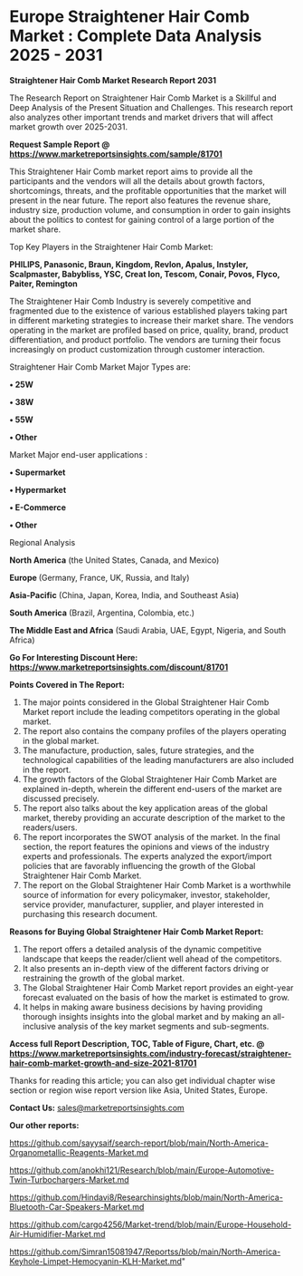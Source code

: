 # Europe Straightener Hair Comb Market : Complete Data Analysis 2025 - 2031

<strong>Straightener Hair Comb Market Research Report 2031</strong>

The Research Report on Straightener Hair Comb Market is a Skillful and Deep Analysis of the Present Situation and Challenges. This research report also analyzes other important trends and market drivers that will affect market growth over 2025-2031.

<strong>Request Sample Report @ <a href=https://www.marketreportsinsights.com/sample/81701>https://www.marketreportsinsights.com/sample/81701</a></strong>

This Straightener Hair Comb market report aims to provide all the participants and the vendors will all the details about growth factors, shortcomings, threats, and the profitable opportunities that the market will present in the near future. The report also features the revenue share, industry size, production volume, and consumption in order to gain insights about the politics to contest for gaining control of a large portion of the market share.

Top Key Players in the Straightener Hair Comb Market:

<strong>PHILIPS, Panasonic, Braun, Kingdom, Revlon, Apalus, Instyler, Scalpmaster, Babybliss, YSC, Creat Ion, Tescom, Conair, Povos, Flyco, Paiter, Remington</strong>

The Straightener Hair Comb Industry is severely competitive and fragmented due to the existence of various established players taking part in different marketing strategies to increase their market share. The vendors operating in the market are profiled based on price, quality, brand, product differentiation, and product portfolio. The vendors are turning their focus increasingly on product customization through customer interaction.

Straightener Hair Comb Market Major Types are:

<strong>• 25W

• 38W

• 55W

• Other</strong>

Market Major end-user applications :

<strong>• Supermarket

• Hypermarket

• E-Commerce

• Other</strong>

Regional Analysis

</u><strong><b>North America</b></strong> (the United States, Canada, and Mexico)

<strong><b>Europe </b></strong>(Germany, France, UK, Russia, and Italy)

<strong><b>Asia-Pacific</b></strong> (China, Japan, Korea, India, and Southeast Asia)

<strong><b>South America</b></strong> (Brazil, Argentina, Colombia, etc.)

<strong><b>The Middle East and Africa</b></strong> (Saudi Arabia, UAE, Egypt, Nigeria, and South Africa)

<strong>Go For Interesting Discount Here: <a href=https://www.marketreportsinsights.com/discount/81701>https://www.marketreportsinsights.com/discount/81701</a></strong>

<strong>Points Covered in The Report:</strong>
<ol>
  <li>The major points considered in the Global Straightener Hair Comb Market report include the leading competitors operating in the global market.</li>
  <li>The report also contains the company profiles of the players operating in the global market.</li>
  <li>The manufacture, production, sales, future strategies, and the technological capabilities of the leading manufacturers are also included in the report.</li>
  <li>The growth factors of the Global Straightener Hair Comb Market are explained in-depth, wherein the different end-users of the market are discussed precisely.</li>
  <li>The report also talks about the key application areas of the global market, thereby providing an accurate description of the market to the readers/users.</li>
  <li>The report incorporates the SWOT analysis of the market. In the final section, the report features the opinions and views of the industry experts and professionals. The experts analyzed the export/import policies that are favorably influencing the growth of the Global Straightener Hair Comb Market.</li>
  <li>The report on the Global Straightener Hair Comb Market is a worthwhile source of information for every policymaker, investor, stakeholder, service provider, manufacturer, supplier, and player interested in purchasing this research document.</li>
</ol>
<strong>Reasons for Buying Global Straightener Hair Comb Market Report:</strong>

<ol>
  <li>The report offers a detailed analysis of the dynamic competitive landscape that keeps the reader/client well ahead of the competitors.</li>
  <li>It also presents an in-depth view of the different factors driving or restraining the growth of the global market.</li>
  <li>The Global Straightener Hair Comb Market report provides an eight-year forecast evaluated on the basis of how the market is estimated to grow.</li>
  <li>It helps in making aware business decisions by having providing thorough insights insights into the global market and by making an all-inclusive analysis of the key market segments and sub-segments.</li>
</ol>
<strong>Access full Report Description, TOC, Table of Figure, Chart, etc. @ <a href=https://www.marketreportsinsights.com/industry-forecast/straightener-hair-comb-market-growth-and-size-2021-81701>https://www.marketreportsinsights.com/industry-forecast/straightener-hair-comb-market-growth-and-size-2021-81701</a></strong>


Thanks for reading this article; you can also get individual chapter wise section or region wise report version like Asia, United States, Europe.

<strong>Contact Us:</strong>
sales@marketreportsinsights.com

<strong>Our other reports:</strong>

<a href=https://github.com/sayysaif/search-report/blob/main/North-America-Organometallic-Reagents-Market.md>https://github.com/sayysaif/search-report/blob/main/North-America-Organometallic-Reagents-Market.md</a>

<a href=https://github.com/anokhi121/Research/blob/main/Europe-Automotive-Twin-Turbochargers-Market.md>https://github.com/anokhi121/Research/blob/main/Europe-Automotive-Twin-Turbochargers-Market.md</a>

<a href=https://github.com/Hindavi8/Researchinsights/blob/main/North-America-Bluetooth-Car-Speakers-Market.md>https://github.com/Hindavi8/Researchinsights/blob/main/North-America-Bluetooth-Car-Speakers-Market.md</a>

<a href=https://github.com/cargo4256/Market-trend/blob/main/Europe-Household-Air-Humidifier-Market.md>https://github.com/cargo4256/Market-trend/blob/main/Europe-Household-Air-Humidifier-Market.md</a>

<a href=https://github.com/Simran15081947/Reportss/blob/main/North-America-Keyhole-Limpet-Hemocyanin-KLH-Market.md>https://github.com/Simran15081947/Reportss/blob/main/North-America-Keyhole-Limpet-Hemocyanin-KLH-Market.md</a>"
